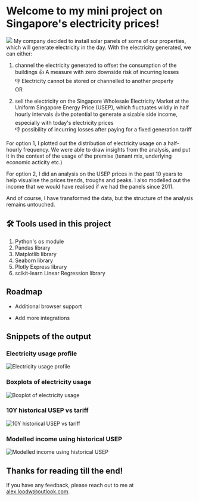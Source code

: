 
# Welcome to my mini project on Singapore's electricity prices!

![](https://soleeva.com/wp-content/uploads/2022/07/solar-panels-on-green-grass-with-a-bright-sun-in-the-background.jpg.webp)
My company decided to install solar panels of some of our properties, which will generate electricity in the day. With the electricity generated, we can either:
1. channel the electricity generated to offset the consumption of the buildings
👍 A measure with zero downside risk of incurring losses\
👎 Electricity cannot be stored or channelled to another property\
OR

2. sell the electricity on the Singapore Wholesale Electricity Market at the Uniform Singapore Energy Price (USEP), which fluctuates wildly in half hourly intervals
👍 the potential to generate a sizable side income, especially with today's electricity prices\
👎 possibility of incurring losses after paying for a fixed generation tariff

For option 1, I plotted out the distribution of electricity usage on a half-hourly frequency. We were able to draw insights from the analysis, and put it in the context of the usage of the premise (tenant mix, underlying economic acticity etc.)


For option 2, I did an analysis on the USEP prices in the past 10 years to help visualise the prices trends, troughs and peaks. I also modelled out the income that we would have realised if we had the panels since 2011. 

And of course, I have transformed the data, but the structure of the analysis remains untouched.





## 🛠 Tools used in this project
1. Python's os module
2. Pandas library
3. Matplotlib library
4. Seaborn library
5. Plotly Express library
6. scikit-learn Linear Regression library


## Roadmap

- Additional browser support

- Add more integrations


## Snippets of the output
### Electricity usage profile
![Electricity usage profile](https://i.ibb.co/80nMJnh/Capture.png)
### Boxplots of electricity usage
![Boxplot of electricity usage](https://i.imgur.com/oQIvJqm.png)
### 10Y historical USEP vs tariff
![10Y historical USEP vs tariff](https://i.ibb.co/1Jx7DDB/usep-hist.png)
### Modelled income using historical USEP
![Modelled income using historical USEP](https://i.ibb.co/b5R7dQz/Capture2.png)




## Thanks for reading till the end!

If you have any feedback, please reach out to me at alex.loodw@outlook.com.

